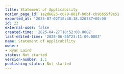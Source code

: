 ```yaml
---
title: Statement of Applicability
notion_page_id: 1e2d6625-c679-801f-b0bf-cb96b55f9e51
exported_at: '2025-07-02T18:40:18.326787+00:00'
id: 23
external-use?: false
created-time: '2025-04-27T18:52:00.000Z'
last-edited-time: '2025-06-26T23:11:00.000Z'
name: Statement of Applicability
owner:
- Ryan Laird
status: Not started
version-number: 1.1
publishing-status: Not started
---
```


